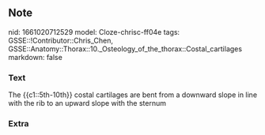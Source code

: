 ## Note
nid: 1661020712529
model: Cloze-chrisc-ff04e
tags: GSSE::!Contributor::Chris_Chen, GSSE::Anatomy::Thorax::10._Osteology_of_the_thorax::Costal_cartilages
markdown: false

### Text
<div class='toggle'>
  The {{c1::5th-10th}} costal cartilages are bent from a downward
  slope in line with the rib to an upward slope with the sternum
</div>

### Extra

